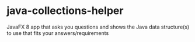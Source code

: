 # java-collections-helper
JavaFX 8 app that asks you questions and shows the Java data structure(s) to use that fits your answers/requirements
